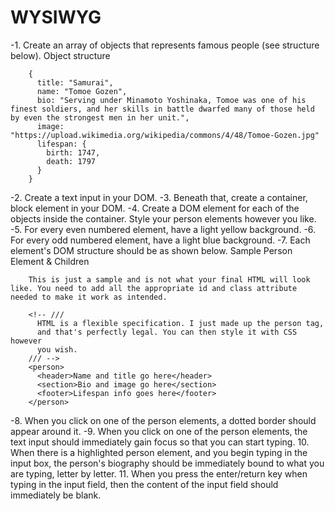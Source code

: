 # WYSIWYG

-1. Create an array of objects that represents famous people (see structure below).
		Object structure

		{
		  title: "Samurai",
		  name: "Tomoe Gozen",
		  bio: "Serving under Minamoto Yoshinaka, Tomoe was one of his finest soldiers, and her skills in battle dwarfed many of those held by even the strongest men in her unit.",
		  image: "https://upload.wikimedia.org/wikipedia/commons/4/48/Tomoe-Gozen.jpg"
		  lifespan: {
		    birth: 1747,
		    death: 1797
		  }
		}
-2. Create a text input in your DOM.
-3. Beneath that, create a container, block element in your DOM.
-4. Create a DOM element for each of the objects inside the container. Style your person elements however you like.
-5. For every even numbered element, have a light yellow background.
-6. For every odd numbered element, have a light blue background.
-7. Each element's DOM structure should be as shown below.
		Sample Person Element & Children

		This is just a sample and is not what your final HTML will look like. You need to add all the appropriate id and class attribute needed to make it work as intended.

		<!-- ///
		  HTML is a flexible specification. I just made up the person tag,
		  and that's perfectly legal. You can then style it with CSS however
		  you wish.
		/// -->
		<person>
		  <header>Name and title go here</header>
		  <section>Bio and image go here</section>
		  <footer>Lifespan info goes here</footer>
		</person>

-8. When you click on one of the person elements, a dotted border should appear around it.
-9. When you click on one of the person elements, the text input should immediately gain focus so that you can start typing.
10. When there is a highlighted person element, and you begin typing in the input box, the person's biography should be immediately bound to what you are typing, letter by letter.
11. When you press the enter/return key when typing in the input field, then the content of the input field should immediately be blank.

